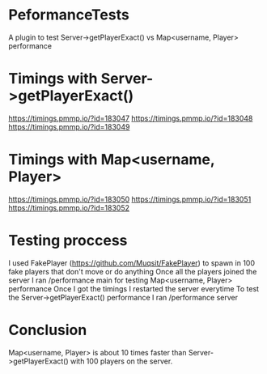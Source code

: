 # PeformanceTests
A plugin to test Server->getPlayerExact() vs Map&lt;username, Player> performance


# Timings with Server->getPlayerExact()
https://timings.pmmp.io/?id=183047
https://timings.pmmp.io/?id=183048
https://timings.pmmp.io/?id=183049

# Timings with Map<username, Player>
https://timings.pmmp.io/?id=183050
https://timings.pmmp.io/?id=183051
https://timings.pmmp.io/?id=183052

# Testing proccess 
I used FakePlayer (https://github.com/Muqsit/FakePlayer) to spawn in 100 fake players that don't move or do anything
Once all the players joined the server I ran /performance main for testing Map<username, Player> performance
Once I got the timings I restarted the server everytime
To test the Server->getPlayerExact() performance I ran /performance server

# Conclusion
Map<username, Player> is about 10 times faster than Server->getPlayerExact() with 100 players on the server.
